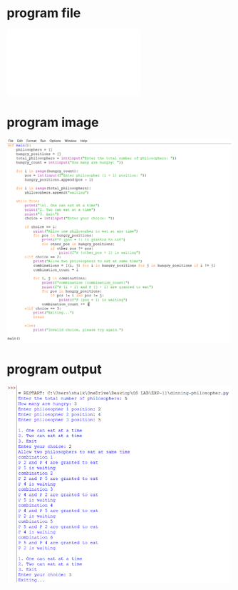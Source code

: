 # program file
![program file](dinning-philosopher.py)

# program image
![program_image](dinning-philosopher_program.png)

# program output
![program output](dinning-philosopher_output.png)
